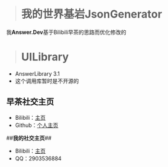> # **我的世界基岩JsonGenerator**
我**Answer.Dev**基于Bilibili早茶的思路而优化修改的

> # UILibrary #
- AnswerLibrary 3.1
- 这个调用库暂时是不开源的

## **早茶社交主页** ##

- Bilibili：[主页](https://b23.tv/ytiMr4C)
- Github：[个人主页](https://github.com/Zao-chen/)

##**我的社交主页**##

- Bilibili：[主页](https://b23.tv/ytiMr4C)
- QQ：2903536884

